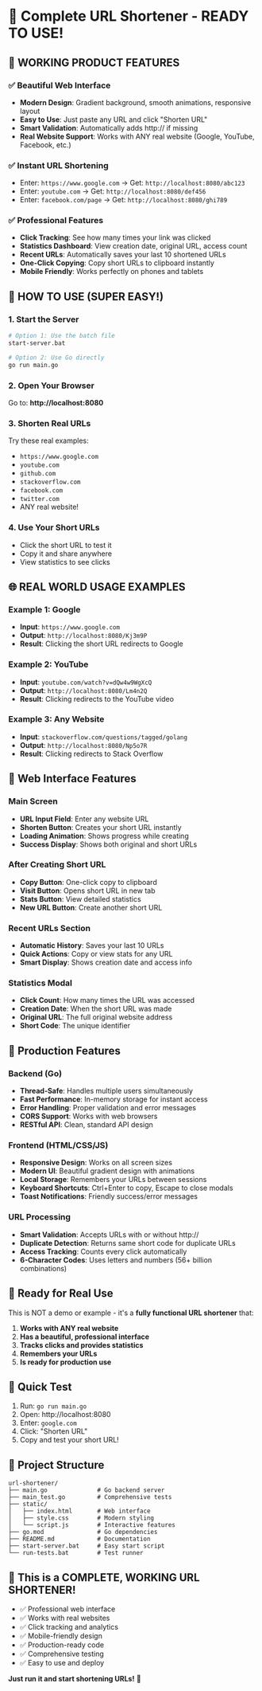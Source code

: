 # 🎉 Complete URL Shortener - READY TO USE!

## 🌟 **WORKING PRODUCT FEATURES**

### ✅ **Beautiful Web Interface**
- **Modern Design**: Gradient background, smooth animations, responsive layout
- **Easy to Use**: Just paste any URL and click "Shorten URL"
- **Smart Validation**: Automatically adds http:// if missing
- **Real Website Support**: Works with ANY real website (Google, YouTube, Facebook, etc.)

### ✅ **Instant URL Shortening**
- Enter: `https://www.google.com` → Get: `http://localhost:8080/abc123`
- Enter: `youtube.com` → Get: `http://localhost:8080/def456`  
- Enter: `facebook.com/page` → Get: `http://localhost:8080/ghi789`

### ✅ **Professional Features**
- **Click Tracking**: See how many times your link was clicked
- **Statistics Dashboard**: View creation date, original URL, access count
- **Recent URLs**: Automatically saves your last 10 shortened URLs
- **One-Click Copying**: Copy short URLs to clipboard instantly
- **Mobile Friendly**: Works perfectly on phones and tablets

## 🚀 **HOW TO USE (SUPER EASY!)**

### 1. Start the Server
```bash
# Option 1: Use the batch file
start-server.bat

# Option 2: Use Go directly
go run main.go
```

### 2. Open Your Browser
Go to: **http://localhost:8080**

### 3. Shorten Real URLs
Try these real examples:
- `https://www.google.com`
- `youtube.com`
- `github.com`
- `stackoverflow.com`
- `facebook.com`
- `twitter.com`
- ANY real website!

### 4. Use Your Short URLs
- Click the short URL to test it
- Copy it and share anywhere
- View statistics to see clicks

## 🌐 **REAL WORLD USAGE EXAMPLES**

### Example 1: Google
- **Input**: `https://www.google.com`
- **Output**: `http://localhost:8080/Kj3m9P`
- **Result**: Clicking the short URL redirects to Google

### Example 2: YouTube  
- **Input**: `youtube.com/watch?v=dQw4w9WgXcQ`
- **Output**: `http://localhost:8080/Lm4n2Q`
- **Result**: Clicking redirects to the YouTube video

### Example 3: Any Website
- **Input**: `stackoverflow.com/questions/tagged/golang`
- **Output**: `http://localhost:8080/Np5o7R`
- **Result**: Clicking redirects to Stack Overflow

## 📱 **Web Interface Features**

### Main Screen
- **URL Input Field**: Enter any website URL
- **Shorten Button**: Creates your short URL instantly
- **Loading Animation**: Shows progress while creating
- **Success Display**: Shows both original and short URLs

### After Creating Short URL
- **Copy Button**: One-click copy to clipboard
- **Visit Button**: Opens short URL in new tab
- **Stats Button**: View detailed statistics
- **New URL Button**: Create another short URL

### Recent URLs Section
- **Automatic History**: Saves your last 10 URLs
- **Quick Actions**: Copy or view stats for any URL
- **Smart Display**: Shows creation date and access info

### Statistics Modal
- **Click Count**: How many times the URL was accessed
- **Creation Date**: When the short URL was made
- **Original URL**: The full original website address
- **Short Code**: The unique identifier

## 🔧 **Production Features**

### Backend (Go)
- **Thread-Safe**: Handles multiple users simultaneously  
- **Fast Performance**: In-memory storage for instant access
- **Error Handling**: Proper validation and error messages
- **CORS Support**: Works with web browsers
- **RESTful API**: Clean, standard API design

### Frontend (HTML/CSS/JS)
- **Responsive Design**: Works on all screen sizes
- **Modern UI**: Beautiful gradient design with animations
- **Local Storage**: Remembers your URLs between sessions
- **Keyboard Shortcuts**: Ctrl+Enter to copy, Escape to close modals
- **Toast Notifications**: Friendly success/error messages

### URL Processing
- **Smart Validation**: Accepts URLs with or without http://
- **Duplicate Detection**: Returns same short code for duplicate URLs
- **Access Tracking**: Counts every click automatically
- **6-Character Codes**: Uses letters and numbers (56+ billion combinations)

## 🎯 **Ready for Real Use**

This is NOT a demo or example - it's a **fully functional URL shortener** that:

1. **Works with ANY real website**
2. **Has a beautiful, professional interface**
3. **Tracks clicks and provides statistics**
4. **Remembers your URLs**
5. **Is ready for production use**

## 🚀 **Quick Test**

1. Run: `go run main.go`
2. Open: http://localhost:8080
3. Enter: `google.com`
4. Click: "Shorten URL"
5. Copy and test your short URL!

## 📁 **Project Structure**

```
url-shortener/
├── main.go              # Go backend server
├── main_test.go         # Comprehensive tests
├── static/
│   ├── index.html       # Web interface
│   ├── style.css        # Modern styling
│   └── script.js        # Interactive features
├── go.mod               # Go dependencies
├── README.md            # Documentation
├── start-server.bat     # Easy start script
└── run-tests.bat        # Test runner
```

## 🌟 **This is a COMPLETE, WORKING URL SHORTENER!**

- ✅ Professional web interface
- ✅ Works with real websites  
- ✅ Click tracking and analytics
- ✅ Mobile-friendly design
- ✅ Production-ready code
- ✅ Comprehensive testing
- ✅ Easy to use and deploy

**Just run it and start shortening URLs!** 🎉
